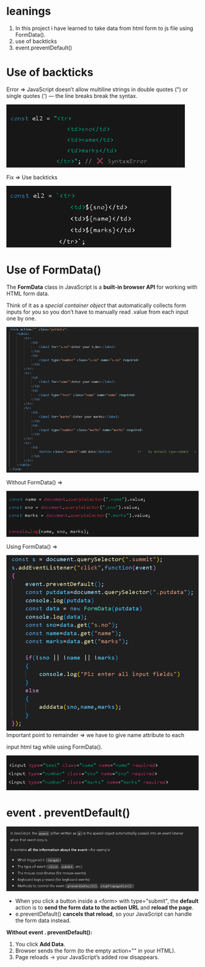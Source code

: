 # leanings
1. In this project i have learned to take data from html form to js file using FormData().
2. use of backticks
3. event.preventDefault()

# Use of backticks

Error => JavaScript doesn’t allow multiline strings in double quotes (") or single quotes (') — the line breaks break the syntax.

![](https://github.com/D2-24/p1-learning-/blob/cd02d5d137e3575c10fd8e3ddd1559770021f6ce/images/1.png)

Fix => Use backticks 

![](https://github.com/D2-24/p1-learning-/blob/cd02d5d137e3575c10fd8e3ddd1559770021f6ce/images/2.png)

# Use of FormData()

The **FormData** class in JavaScript is a **built-in browser API** for working with HTML form data.

Think of it as a _special container object_ that automatically collects form inputs for you so you don’t have to manually read .value from each input one by one.

![](https://github.com/D2-24/p1-learning-/blob/cd02d5d137e3575c10fd8e3ddd1559770021f6ce/images/3.png)

Without FormData() =>

![](https://github.com/D2-24/p1-learning-/blob/cd02d5d137e3575c10fd8e3ddd1559770021f6ce/images/4.png)

Using FormData() =>

![](https://github.com/D2-24/p1-learning-/blob/cd02d5d137e3575c10fd8e3ddd1559770021f6ce/images/5.png)
Important point to remainder => we have to give name attribute to each

input html tag while using FormData().

![](https://github.com/D2-24/p1-learning-/blob/cd02d5d137e3575c10fd8e3ddd1559770021f6ce/images/6.png)
# event . preventDefault()

![](https://github.com/D2-24/p1-learning-/blob/cd02d5d137e3575c10fd8e3ddd1559770021f6ce/images/7.png)

- When you click a button inside a &lt;form&gt; with type="submit", the **default** action is to **send the form data to the action URL** and **reload the page**.
- e.preventDefault() **cancels that reload**, so your JavaScript can handle the form data instead.

**Without event . preventDefault():**

1. You click **Add Data**.
2. Browser sends the form (to the empty action="" in your HTML).
3. Page reloads → your JavaScript’s added row disappears.



